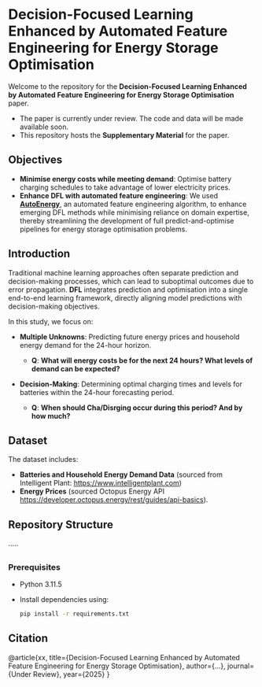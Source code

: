# Decision-Focused Learning Enhanced by Automated Feature Engineering for Energy Storage Optimisation

Welcome to the repository for the **Decision-Focused Learning Enhanced by Automated Feature Engineering for Energy Storage Optimisation** paper.

- The paper is currently under review. The code and data will be made available soon.
- This repository hosts the **Supplementary Material** for the paper.



## Objectives
- **Minimise energy costs while meeting demand**: Optimise battery charging schedules to take advantage of lower electricity prices.  
- **Enhance DFL with automated feature engineering**: We used [**AutoEnergy**](https://www.sciencedirect.com/science/article/pii/S0950705125013413), an automated feature engineering algorithm, to enhance emerging DFL methods while minimising reliance on domain expertise, thereby streamlining the development of full predict-and-optimise pipelines for energy storage optimisation problems.




## Introduction

Traditional machine learning approaches often separate prediction and decision-making processes, which can lead to suboptimal outcomes due to error propagation. **DFL** integrates prediction and optimisation into a single end-to-end learning framework, directly aligning model predictions with decision-making objectives.

In this study, we focus on:

- **Multiple Unknowns**: Predicting future energy prices and household energy demand for the 24-hour horizon.
  - **Q**: **What will energy costs be for the next 24 hours? What levels of demand can be expected?**

- **Decision-Making**: Determining optimal charging times and levels for batteries within the 24-hour forecasting period.
  - **Q**: **When should Cha/Disrging occur during this period? And by how much?**




## Dataset
The dataset includes:

- **Batteries and Household Energy Demand Data** (sourced from Intelligent Plant: https://www.intelligentplant.com)
- **Energy Prices** (sourced Octopus Energy API https://developer.octopus.energy/rest/guides/api-basics).

## Repository Structure

.....

##

### Prerequisites

- Python 3.11.5
- Install dependencies using:

  ```bash
  pip install -r requirements.txt
  

## Citation

@article{xx,
  title={Decision-Focused Learning Enhanced by Automated Feature Engineering for Energy Storage Optimisation},
  author={...},
  journal={Under Review},
  year={2025}
}
